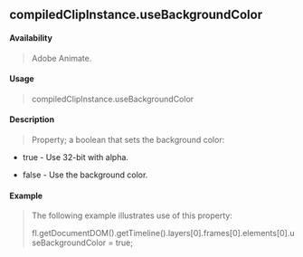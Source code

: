 ## compiledClipInstance.useBackgroundColor

#### Availability

> Adobe Animate.

#### Usage

> compiledClipInstance.useBackgroundColor

#### Description

> Property; a boolean that sets the background color:

-   true - Use 32-bit with alpha.

-   false - Use the background color.

#### Example

> The following example illustrates use of this property:
>
> fl.getDocumentDOM().getTimeline().layers\[0\].frames\[0\].elements\[0\].useBackgroundColor = true;
